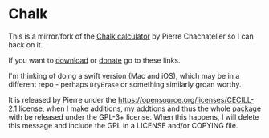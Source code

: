 # Chalk

This is a mirror/fork of the [Chalk calculator](https://www.chachatelier.fr/chalk) by Pierre Chachatelier so I can hack on it. 

If you want to [download](https://www.chachatelier.fr/chalk/chalk-downloads.php?lang=en) or [donate](https://www.chachatelier.fr/chalk/chalk-donations.php?lang=en) go to these links.

I'm thinking of doing a swift version (Mac and iOS), which may be in a different repo - perhaps `DryErase` or something similarly groan worthy.

It is released by Pierre under the https://opensource.org/licenses/CECILL-2.1 license, when I make additions, my addtions and thus the whole package with be released under the GPL-3+ license. When this happens, I will delete this message and include the GPL in a LICENSE and/or COPYING file.
